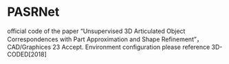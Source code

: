 # PASRNet
official code of the paper “Unsupervised 3D Articulated Object Correspondences with Part Approximation and Shape Refinement”， CAD/Graphices 23 Accept.
Environment configuration please reference 3D-CODED[2018]
